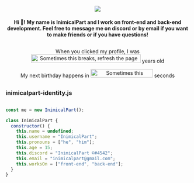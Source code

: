 
  <p align="center">
  <img src="https://i.imgur.com/epCPAX1.png"
       </p>
 
<h4 align="center">
  Hi 👋! My name is InimicalPart and I work on front-end and back-end development. Feel free to message me on discord or by email if you want to make friends or if you have questions!
</h4>

##

<p align="center">When you clicked my profile, I was
<img style="width:300px;height:23px;" title="My age in exact years" alt="Sometimes this breaks, refresh the page" src="https://inimicalpart.com/img/years.png?easteregg"></img>
   years old</p>
</p>
  <p align="center">My next birthday happens in 
<img style="width:170px;height:23px;" title="My next birthday in seconds" alt="Sometimes this breaks, refresh the page" src="https://inimicalpart.com/img/seconds.png?easteregg"></img>
   seconds</p>
</p>

##

<!--Congrats! You found an easter egg. The code you see above will tell you my age very accurately. Unfortunately, inimicalpart.com isn't registered by me yet (but will be soon :D)-->
<h3 align="left">
  inimicalpart-identity.js
</h3>

##

```javascript
const me = new InimicalPart();

class InimicalPart {
  constructor() {
    this.name = undefined;
    this.username = "InimicalPart";
    this.pronouns = ["he", "him"];
    this.age = 15;
    this.discord = "InimicalPart ©#4542";
    this.email = "inimicalpart@gmail.com";
    this.worksOn = ["front-end", "back-end"];
  }
}

```
<br>

<!-- ## -->


<!--<h3 align="center">
  Random programming meme to make you happy :)
</h3>
<br>
<p align="center">
<img src='https://random-memer.herokuapp.com/' title="Random Meme" alt="Please refresh the page if the meme doesn't show up.">
</p>-->

